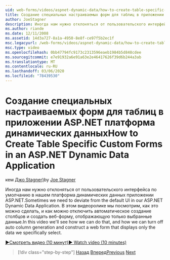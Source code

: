 ```yaml
---
uid: web-forms/videos/aspnet-dynamic-data/how-to-create-table-specific-custom-forms-in-an-aspnet-dynamic-data-application
title: Создание специальных настраиваемых форм для таблиц в приложении ASP.NET платформа динамических данных | Документация Майкрософт
author: JoeStagner
description: Иногда нам нужно отклоняться от пользовательского интерфейса по умолчанию в нашем платформа динамических данных приложении ASP.NET. В этом видеоролике мы посмотрим, как это можно сделать, и как мы можем отключить...
ms.author: riande
ms.date: 12/11/2008
ms.assetid: 14d3a727-8a1a-4950-8e8f-ce97f5b2ec1f
msc.legacyurl: /web-forms/videos/aspnet-dynamic-data/how-to-create-table-specific-custom-forms-in-an-aspnet-dynamic-data-application
msc.type: video
ms.openlocfilehash: 0bb47794fc9173c2313596eaeb1984b5d848cdee
ms.sourcegitcommit: e7e91932a6e91a63e2e46417626f39d6b244a3ab
ms.translationtype: MT
ms.contentlocale: ru-RU
ms.lasthandoff: 03/06/2020
ms.locfileid: "78439530"
---
```

# <a name="how-to-create-table-specific-custom-forms-in-an-aspnet-dynamic-data-application"></a><span data-ttu-id="cf1f3-104">Создание специальных настраиваемых форм для таблиц в приложении ASP.NET платформа динамических данных</span><span class="sxs-lookup"><span data-stu-id="cf1f3-104">How to Create Table Specific Custom Forms in an ASP.NET Dynamic Data Application</span></span>

<span data-ttu-id="cf1f3-105">кем [Джо Stagner)](https://github.com/JoeStagner)</span><span class="sxs-lookup"><span data-stu-id="cf1f3-105">by [Joe Stagner](https://github.com/JoeStagner)</span></span>

<span data-ttu-id="cf1f3-106">Иногда нам нужно отклоняться от пользовательского интерфейса по умолчанию в нашем платформа динамических данных приложении ASP.NET.</span><span class="sxs-lookup"><span data-stu-id="cf1f3-106">Sometimes we need to deviate from the default UI in our ASP.NET Dynamic Data Application.</span></span> <span data-ttu-id="cf1f3-107">В этом видеоролике мы посмотрим, как это можно сделать, и как можно отключить автоматическое создание столбцов и создать веб-форму, отображающую только выбранные данные.</span><span class="sxs-lookup"><span data-stu-id="cf1f3-107">In this video we'll see how we can do that, and how we can turn off auto column generation and construct a web form that displays only the data we specifically select.</span></span>

[<span data-ttu-id="cf1f3-108">&#9654;Смотреть видео (10 минут)</span><span class="sxs-lookup"><span data-stu-id="cf1f3-108">&#9654; Watch video (10 minutes)</span></span>](https://channel9.msdn.com/Blogs/ASP-NET-Site-Videos/how-to-create-table-specific-custom-forms-in-an-aspnet-dynamic-data-application)

> [!div class="step-by-step"]
> <span data-ttu-id="cf1f3-109">[Назад](how-to-remove-columns-from-your-dynamicdata-data-grids.md)
> [Вперед](aspnet-dynamic-data-custom-form-formatting.md)</span><span class="sxs-lookup"><span data-stu-id="cf1f3-109">[Previous](how-to-remove-columns-from-your-dynamicdata-data-grids.md)
[Next](aspnet-dynamic-data-custom-form-formatting.md)</span></span>
